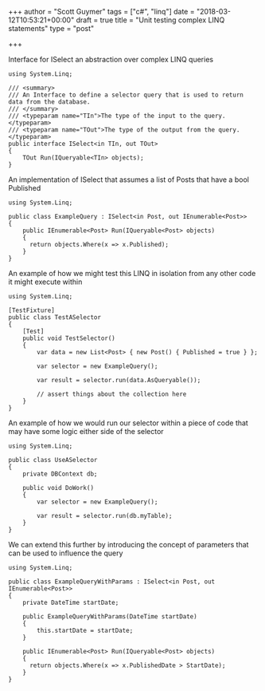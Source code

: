+++
author = "Scott Guymer"
tags = ["c#", "linq"]
date = "2018-03-12T10:53:21+00:00"
draft = true
title = "Unit testing complex LINQ statements"
type = "post"

+++

Interface for ISelect an abstraction over complex LINQ queries

    using System.Linq;
    
    /// <summary>
    /// An Interface to define a selector query that is used to return data from the database.
    /// </summary>
    /// <typeparam name="TIn">The type of the input to the query.</typeparam>
    /// <typeparam name="TOut">The type of the output from the query.</typeparam>
    public interface ISelect<in TIn, out TOut>
    {
        TOut Run(IQueryable<TIn> objects);
    }

An implementation of  ISelect that assumes a list of Posts that have a bool Published

    using System.Linq;
    
    public class ExampleQuery : ISelect<in Post, out IEnumerable<Post>>
    {
        public IEnumerable<Post> Run(IQueryable<Post> objects)
        {
          return objects.Where(x => x.Published);
        }
    }

An example of how we might test this LINQ in isolation from any other code it might execute within

    using System.Linq;
    
    [TestFixture]
    public class TestASelector
    {
        [Test]
        public void TestSelector()
        {
            var data = new List<Post> { new Post() { Published = true } };
            
            var selector = new ExampleQuery();
            
            var result = selector.run(data.AsQueryable());
            
            // assert things about the collection here
        }
    }

An example of how we would run our selector within a piece of code that may have some logic either side of the selector

    using System.Linq;
    
    public class UseASelector
    {
        private DBContext db;
        
        public void DoWork()
        {
            var selector = new ExampleQuery();
            
            var result = selector.run(db.myTable);
        }
    }

We can extend this further by introducing the concept of parameters that can be used to influence the query

    using System.Linq;
    
    public class ExampleQueryWithParams : ISelect<in Post, out IEnumerable<Post>>
    {
        private DateTime startDate;
        
        public ExampleQueryWithParams(DateTime startDate)
        {
            this.startDate = startDate;
        }
        
        public IEnumerable<Post> Run(IQueryable<Post> objects)
        {
          return objects.Where(x => x.PublishedDate > StartDate);
        }
    }